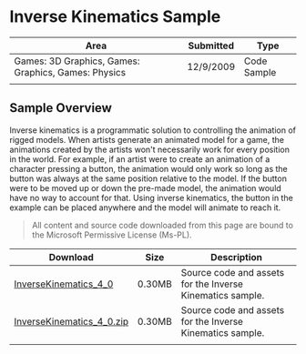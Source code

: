 # Inverse Kinematics Sample

|Area|Submitted|Type|
|-|-|-|
Games: 3D Graphics, Games: Graphics, Games: Physics|12/9/2009|Code Sample
||||

## Sample Overview

Inverse kinematics is a programmatic solution to controlling the animation of rigged models. When artists generate an animated model for a game, the animations created by the artists won't necessarily work for every position in the world. For example, if an artist were to create an animation of a character pressing a button, the animation would only work so long as the button was always at the same position relative to the model. If the button were to be moved up or down the pre-made model, the animation would have no way to account for that. Using inverse kinematics, the button in the example can be placed anywhere and the model will animate to reach it.

> All content and source code downloaded from this page are bound to the Microsoft Permissive License (Ms-PL).

Download | Size | Description
---|---|---|
[InverseKinematics_4_0](https://github.com/simondarksidej/XNAGameStudio/tree/master/Samples/InverseKinematics_4_0) | 0.30MB | Source code and assets for the Inverse Kinematics sample.
[InverseKinematics_4_0.zip](https://github.com/simondarksidej/XNAGameStudioZips/raw/zips/InverseKinematics_4_0.zip) | 0.30MB | Source code and assets for the Inverse Kinematics sample.
||||
